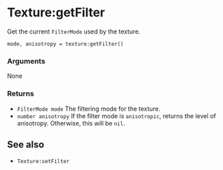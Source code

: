 <!--
category: reference
-->

Texture:getFilter
===

Get the current `FilterMode` used by the texture.

    mode, anisotropy = texture:getFilter()

### Arguments

None

### Returns

- `FilterMode mode` The filtering mode for the texture.
- `number anisotropy` If the filter mode is `anisotropic`, returns the level of anisotropy.
  Otherwise, this will be `nil`.

See also
---

- `Texture:setFilter`
